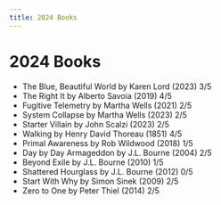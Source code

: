 ```yaml
---
title: 2024 Books
---
```


# 2024 Books

- The Blue, Beautiful World by Karen Lord (2023) 3/5
- The Right It by Alberto Savoia (2019) 4/5
- Fugitive Telemetry by Martha Wells (2021) 2/5
- System Collapse by Martha Wells (2023) 2/5
- Starter Villain by John Scalzi (2023) 2/5
- Walking by Henry David Thoreau (1851) 4/5
- Primal Awareness by Rob Wildwood (2018) 1/5
- Day by Day Armageddon by J.L. Bourne (2004) 2/5
- Beyond Exile by J.L. Bourne (2010) 1/5
- Shattered Hourglass by J.L. Bourne (2012) 0/5
- Start With Why by Simon Sinek (2009) 2/5
- Zero to One by Peter Thiel (2014) 2/5
